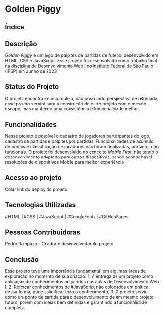 # Golden Piggy

## Índice

## Descrição

*Golden Piggy* é um jogo de palpites de partidas de futebol desenvolvido em HTML, CSS e JavaScript. Esse projeto foi desenvolvido como trabalho final na disciplina de Desenvolvimento Web I no Instituto Federal de São Paulo (IFSP) em Junho de 2023

## Status do Projeto

O projeto encontra-se incompleto, não possuindo perspectiva de retomada, esse projeto servirá para a construção de outro projeto com o mesmo escopo, mas mantendo uma consistência e funcionalidade melhor.

## Funcionalidades

Nesse projeto é possível o cadastro de jogadores participantes do jogo, cadastro de partidas e palpites por partidas. Funcionalidades de acúmulo de pontos e classificação de jogadores não foram finalizadas, portanto, não funcionais. O projeto foi desenvolvido no conceito *Mobile First*, não tendo o desenvolvimento adaptado para outros dispositivos, sendo aconselhável resoluções de dispositivos Mobile para melhor experiência

## Acesso ao projeto

Colar link do deploy do projeto

## Tecnologias Utilizadas

#HTML | #CSS | #JavaScript | #GoogleFonts | #GitHubPages

## Pessoas Contribuidoras

Pedro Rampazo - Criador e desenvolvedor do projeto

## Conclusão

Esse projeto teve uma importância fundamental em algumas áreas de exploração no momento de sua criação: 1. A entrega de um projeto como aplicação de conhecimentos adquiridos nas aulas de Desenvolvimento Web I, 2. Reforçar conhecimentos de #JavaScript não colocados em prática, dessa forma, pude solidificar todo o conhecimento, 3. O projeto serviu como um ponto de partida para o desenvolvimento de um mesmo projeto futuro, porém com ideias bem definidas e garantindo a funcionalidade completa.
